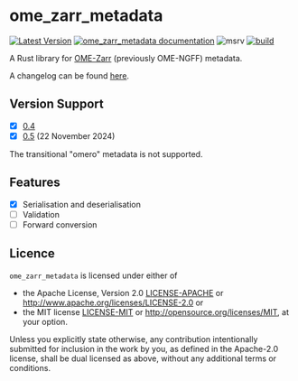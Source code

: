 # ome_zarr_metadata

[![Latest Version](https://img.shields.io/crates/v/ome_zarr_metadata.svg)](https://crates.io/crates/ome_zarr_metadata)
[![ome_zarr_metadata documentation](https://docs.rs/ome_zarr_metadata/badge.svg)](https://docs.rs/ome_zarr_metadata)
![msrv](https://img.shields.io/crates/msrv/ome_zarr_metadata)
[![build](https://github.com/LDeakin/rust_ome_zarr_metadata/actions/workflows/ci.yml/badge.svg)](https://github.com/LDeakin/rust_ome_zarr_metadata/actions/workflows/ci.yml)

A Rust library for [OME-Zarr](https://ngff.openmicroscopy.org/latest/) (previously OME-NGFF) metadata.

A changelog can be found [here](https://github.com/LDeakin/rust_ome_zarr_metadata/blob/main/CHANGELOG.md).

## Version Support
- [x] [0.4](https://ngff.openmicroscopy.org/0.4/)
- [x] [0.5](https://ngff.openmicroscopy.org/0.5/) (22 November 2024)

The transitional "omero" metadata is not supported.

## Features
 - [x] Serialisation and deserialisation
 - [ ] Validation
 - [ ] Forward conversion

## Licence
`ome_zarr_metadata` is licensed under either of
 - the Apache License, Version 2.0 [LICENSE-APACHE](./LICENCE-APACHE) or <http://www.apache.org/licenses/LICENSE-2.0> or
 - the MIT license [LICENSE-MIT](./LICENCE-MIT) or <http://opensource.org/licenses/MIT>, at your option.

Unless you explicitly state otherwise, any contribution intentionally submitted for inclusion in the work by you, as defined in the Apache-2.0 license, shall be dual licensed as above, without any additional terms or conditions.

